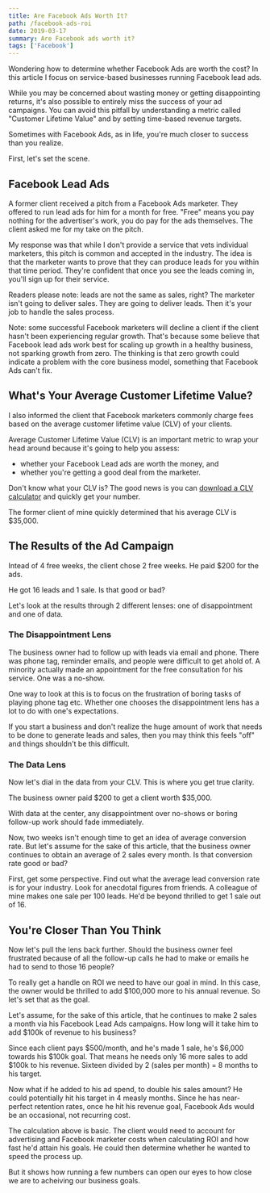 ```yaml
---
title: Are Facebook Ads Worth It? 
path: /facebook-ads-roi
date: 2019-03-17
summary: Are Facebook ads worth it? 
tags: ['Facebook']
---
```


Wondering how to determine whether Facebook Ads are worth the cost? In this article I focus on service-based businesses running Facebook lead ads. 

While you may be concerned about wasting money or getting disappointing returns, it's also possible to entirely miss the success of your ad campaigns. You can avoid this pitfall by understanding a metric called "Customer Lifetime Value" and by setting time-based revenue targets. 

Sometimes with Facebook Ads, as in life, you're much closer to success than you realize. 

First, let's set the scene.

## Facebook Lead Ads

A former client received a pitch from a Facebook Ads marketer. They offered to run lead ads for him for a month for free. "Free" means you pay nothing for the advertiser's work, you do pay for the ads themselves. The client asked me for my take on the pitch. 

My response was that while I don't provide a service that vets individual marketers, this pitch is common and accepted in the industry. The idea is that the marketer wants to prove that they can produce leads for you within that time period. They're confident that once you see the leads coming in, you'll sign up for their service. 

Readers please note: leads are not the same as sales, right? The marketer isn't going to deliver sales. They are going to deliver leads. Then it's your job to handle the sales process. 

Note: some successful Facebook marketers will decline a client if the client hasn't been experiencing regular growth. That's because some believe that Facebook lead ads work best for scaling up growth in a healthy business, not sparking growth from zero. The thinking is that zero growth could indicate a problem with the core business model, something that Facebook Ads can't fix. 

## What's Your Average Customer Lifetime Value? 

I also informed the client that Facebook marketers commonly charge fees based on the average customer lifetime value (CLV) of your clients. 

Average Customer Lifetime Value (CLV) is an important metric to wrap your head around because it's going to help you assess: 
* whether your Facebook Lead ads are worth the money, and
* whether you're getting a good deal from the marketer. 

Don't know what your CLV is? The good news is you can <a href="https://blog.hubspot.com/service/how-to-calculate-customer-lifetime-value" target="blank">download a CLV calculator</a> and quickly get your number. 

The former client of mine quickly determined that his average CLV is $35,000.

## The Results of the Ad Campaign

Intead of 4 free weeks, the client chose 2 free weeks. He paid $200 for the ads. 

He got 16 leads and 1 sale. Is that good or bad? 

Let's look at the results through 2 different lenses: one of disappointment and one of data. 

### The Disappointment Lens 

The business owner had to follow up with leads via email and phone. There was phone tag, reminder emails, and people were difficult to get ahold of. A minority actually made an appointment for the free consultation for his service. One was a no-show. 

One way to look at this is to focus on the frustration of boring tasks of playing phone tag etc. Whether one chooses the disappointment lens has a lot to do with one's expectations. 

If you start a business and don't realize the huge amount of work that needs to be done to generate leads and sales, then you may think this feels "off" and things shouldn't be this difficult. 


### The Data Lens


Now let's dial in the data from your CLV. This is where you get true clarity. 

The business owner paid $200 to get a client worth $35,000. 

With data at the center, any disappointment over no-shows or boring follow-up work should fade immediately. 

Now, two weeks isn't enough time to get an idea of average conversion rate. But let's assume for the sake of this article, that the business owner continues to obtain an average of 2 sales every month. Is that conversion rate good or bad? 

First, get some perspective. Find out what the average lead conversion rate is for your industry. Look for anecdotal figures from friends. A colleague of mine makes one sale per 100 leads. He'd be beyond thrilled to get 1 sale out of 16. 

## You're Closer Than You Think

Now let's pull the lens back further. Should the business owner feel frustrated because of all the follow-up calls he had to make or emails he had to send to those 16 people? 

To really get a handle on ROI we need to have our goal in mind. In this case, the owner would be thrilled to add $100,000 more to his annual revenue. So let's set that as the goal. 

Let's assume, for the sake of this article, that he continues to make 2 sales a month via his Facebook Lead Ads campaigns. How long will it take him to add $100k of revenue to his business? 

Since each client pays $500/month, and he's made 1 sale, he's $6,000 towards his $100k goal. That means he needs only 16 more sales to add $100k to his revenue. Sixteen divided by 2 (sales per month) = 8 months to his target. 

Now what if he added to his ad spend, to double his sales amount? He could potentially hit his target in 4 measly months. Since he has near-perfect retention rates, once he hit his revenue goal, Facebook Ads would be an occasional, not recurring cost. 

The calculation above is basic. The client would need to account for advertising and Facebook marketer costs when calculating ROI and how fast he'd attain his goals. He could then determine whether he wanted to speed the process up. 

But it shows how running a few numbers can open our eyes to how close we are to acheiving our business goals. 


